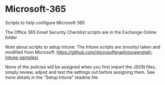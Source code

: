 # Microsoft-365
Scripts to help configure Microsoft 365 

The Office 365 Email Security Checklist scripts are in the Exchange Online folder

Note about scripts to setup Intune: The Intune scripts are (mostly) taken and modified from Microsoft: https://github.com/microsoftgraph/powershell-intune-samples/

None of the policies will be assigned when you first import the JSON files; simply review, adjust and test the settings out before assigning them. See more details in the "Setup Intune" readme file.
